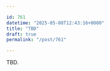 ```yaml
---

id: 761
datetime: "2025-05-08T12:43:16+0000"
title: "TBD"
draft: true
permalink: "/post/761"

---
```


TBD.
